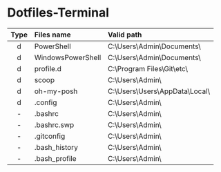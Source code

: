 # Dotfiles-Terminal


| Type      | Files name              |   Valid path                    |
| :---:     |   :----                 |   :---                          |
| d         | PowerShell              | C:\Users\Admin\Documents\       |
| d         | WindowsPowerShell       | C:\Users\Admin\Documents\       |
| d         | profile.d               | C:\Program Files\Git\etc\       |
| d         | scoop                   | C:\Users\Admin\                 |
| d         | oh-my-posh              | C:\Users\Users\AppData\Local\   |
| d         | .config                 | C:\Users\Admin\                 |
| -         | .bashrc                 | C:\Users\Admin\                 |
| -         | .bashrc.swp             | C:\Users\Admin\                 |
| -         | .gitconfig              | C:\Users\Admin\                 |
| -         | .bash_history           | C:\Users\Admin\                 |
| -         | .bash_profile           | C:\Users\Admin\                 |

